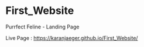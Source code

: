 # First_Website
Purrfect Feline - Landing Page

Live Page : https://karanjaeger.github.io/First_Website/